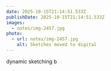 ```yaml
---
date: 2025-10-15T21:14:51.533Z
publishDate: 2025-10-15T21:14:51.533Z
images:
  - notes/img-2457.jpg
photo:
  - url: notes/img-2457.jpg
    alt: Sketches moved to digital
---
```


dynamic sketching b
